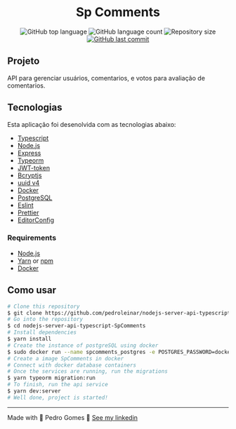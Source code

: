 <h1 align="center">Sp Comments</h1>

  <p align="center">
  <img alt="GitHub top language" src="https://img.shields.io/github/languages/top/pedroleinar/nodejs-server-api-typescript-SpComments">

  <img alt="GitHub language count" src="https://img.shields.io/github/languages/count/pedroleinar/nodejs-server-api-typescript-SpComments">

  <img alt="Repository size" src="https://img.shields.io/github/repo-size/pedroleinar/nodejs-server-api-typescript-SpComments">

  <a href="https://github.com/pedroleinar/nodejs-server-api-typescript-SpComments/commits/master">
    <img alt="GitHub last commit" src="https://img.shields.io/github/last-commit/pedroleinar/nodejs-server-api-typescript-SpComments">
  </a>

  </p>

## Projeto

API para gerenciar usuários, comentarios, e votos para avaliação de comentarios.

## Tecnologias

Esta aplicação foi desenolvida com as tecnologias abaixo:
- [Typescript](https://www.typescriptlang.org/)
- [Node.js](https://nodejs.org/en/)
- [Express](https://expressjs.com/pt-br/)
- [Typeorm](https://typeorm.io/#/)
- [JWT-token](https://jwt.io/)
- [Bcryptjs](https://www.npmjs.com/package/bcryptjs)
- [uuid v4](https://github.com/thenativeweb/uuidv4/)
- [Docker](https://www.docker.com/products/docker-desktop)
- [PostgreSQL](https://www.postgresql.org/)
- [Eslint](https://eslint.org/)
- [Prettier](https://prettier.io/)
- [EditorConfig](https://editorconfig.org/)

### Requirements
- [Node.js](https://nodejs.org/en/)
- [Yarn](https://classic.yarnpkg.com/) or [npm](https://www.npmjs.com/)
- [Docker](https://www.docker.com/products/docker-desktop)


## Como usar
```bash 
# Clone this repository
$ git clone https://github.com/pedroleinar/nodejs-server-api-typescript-SpComments.git
# Go into the repository
$ cd nodejs-server-api-typescript-SpComments
# Install dependencies
$ yarn install
# Create the instance of postgreSQL using docker
$ sudo docker run --name spcomments_postgres -e POSTGRES_PASSWORD=docker -p 5432:5432 -d postgres
# Create a image SpComments in docker
# Connect with docker database containers
# Once the services are running, run the migrations
$ yarn typeorm migration:run
# To finish, run the api service
$ yarn dev:server
# Well done, project is started!
```

---

Made with 💜 Pedro Gomes 👋 [See my linkedin](https://www.linkedin.com/in/pedroleinar/)
